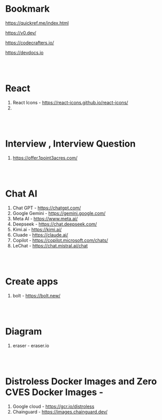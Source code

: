 # Bookmark


https://quickref.me/index.html

https://v0.dev/

https://codecrafters.io/

https://devdocs.io

<br><br>

# React 
1. React Icons - https://react-icons.github.io/react-icons/
2. 



<br><br>

# Interview , Interview Question
1. https://offer.1point3acres.com/




<br><br>


# Chat AI
1. Chat GPT - https://chatgpt.com/
2. Google Gemini - https://gemini.google.com/
3. Meta AI - https://www.meta.ai/
4. Deepseek - https://chat.deepseek.com/
5. Kimi.ai - https://kimi.ai/
6. Cluade - https://claude.ai/
7. Copilot - https://copilot.microsoft.com/chats/
8. LeChat - https://chat.mistral.ai/chat



<br><br>


# Create apps
1. bolt - https://bolt.new/




<br><br>



# Diagram
1. eraser - eraser.io


<br><br>


# Distroless Docker Images and Zero CVES Docker Images - 
1. Google cloud - https://gcr.io/distroless
2. Chainguard - https://images.chainguard.dev/
